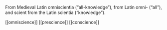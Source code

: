 From Medieval Latin omniscientia (“all-knowledge”), from Latin omni- (“all”), and scient from the Latin scientia (“knowledge”).


[[omniscience]]
[[prescience]]
[[conscience]]
